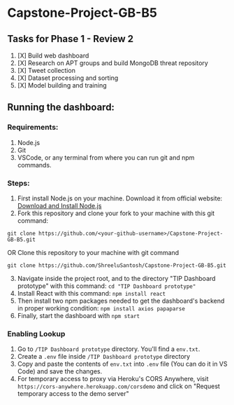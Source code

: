 # Capstone-Project-GB-B5

## Tasks for Phase 1 - Review 2

1. [X] Build web dashboard
2. [X] Research on APT groups and build MongoDB threat repository
3. [X] Tweet collection 
4. [X] Dataset processing and sorting
5. [X] Model building and training

## Running the dashboard:

### Requirements:
1. Node.js
2. Git
3. VSCode, or any terminal from where you can run git and npm commands.

### Steps:

1. First install Node.js on your machine. Download it from official website: <a href="https://nodejs.org/en/learn/getting-started/how-to-install-nodejs">Download and Install Node.js</a>
2. Fork this repository and clone your fork to your machine with this git command:
```
git clone https://github.com/<your-github-username>/Capstone-Project-GB-B5.git
```
OR
Clone this repository to your machine with git command
```
git clone https://github.com/ShreeluSantosh/Capstone-Project-GB-B5.git
```
3. Navigate inside the project root, and to the directory "TIP Dashboard prototype" with this command: `cd "TIP Dashboard prototype"`
4. Install React with this command: `npm install react`
5. Then install two npm packages needed to get the dashboard's backend in proper working condition: `npm install axios papaparse`
6. Finally, start the dashboard with `npm start`

### Enabling Lookup

1. Go to `/TIP Dashboard prototype` directory. You'll find a `env.txt`.
2. Create a `.env` file inside `/TIP Dashboard prototype` directory
3. Copy and paste the contents of `env.txt` into `.env` file (You can do it in VS Code) and save the changes.
4. For temporary access to proxy via Heroku's CORS Anywhere, visit `https://cors-anywhere.herokuapp.com/corsdemo` and click on "Request temporary access to the demo server"
